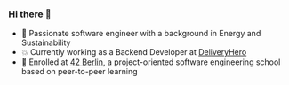 ### Hi there 👋

<!--
**andreabertolini1995/andreabertolini1995** is a ✨ _special_ ✨ repository because its `README.md` (this file) appears on your GitHub profile.
Here are some ideas to get you started:
-->

- 🌱 Passionate software engineer with a background in Energy and Sustainability
- :boom: Currently working as a Backend Developer at [DeliveryHero](https://github.com/deliveryhero)
- 🔭 Enrolled at [42 Berlin](https://42berlin.de/), a project-oriented software engineering school based on peer-to-peer learning

<!--
- 👯 I’m looking to collaborate on ...
- 🤔 I’m looking for help with ...
- 💬 Ask me about ...
- 📫 How to reach me: ...
- 😄 Pronouns: ...
- ⚡ Fun fact: ...
Fast learner and critical thinker, I thrive tackling complex problems through elegant solutions. Highly purpose-driven individual, looking for meaningful projects with a real impact. . 🔭
-->

<!-- <h2 align="center"> Tech Stack </h1>
<p align="center">
  <img width="40" alt="Screenshot 2023-06-01 at 13 25 50" src="https://github.com/andreabertolini1995/andreabertolini1995/assets/51784826/88c66648-ed2c-46a0-b2b8-65ca81ed983c">
  <img width="40" alt="Screenshot 2023-06-01 at 13 25 50" src="https://github.com/andreabertolini1995/andreabertolini1995/assets/51784826/f0c1392e-b774-49de-b04e-8d74b4897702">
  <img width="40" alt="Screenshot 2023-06-01 at 13 25 50" src="https://github.com/andreabertolini1995/andreabertolini1995/assets/51784826/4e02179a-c6ba-482c-a41b-badc662a4856">
  <img width="40" alt="Screenshot 2023-06-01 at 13 25 50" src="https://github.com/andreabertolini1995/andreabertolini1995/assets/51784826/e2e689ed-517f-4994-9910-5c0f7a000643">
  <img width="40" alt="Screenshot 2023-06-01 at 13 25 50" src="https://github.com/andreabertolini1995/andreabertolini1995/assets/51784826/50f13962-3f82-4410-aa3e-da7e316a3bbc">
</p> -->
<!--
## Tech Stack 
<img width="40" alt="Screenshot 2023-06-01 at 13 25 50" src="https://github.com/andreabertolini1995/andreabertolini1995/assets/51784826/88c66648-ed2c-46a0-b2b8-65ca81ed983c">
<img width="40" alt="Screenshot 2023-06-01 at 13 25 50" src="https://github.com/andreabertolini1995/andreabertolini1995/assets/51784826/f0c1392e-b774-49de-b04e-8d74b4897702">
<img width="40" alt="Screenshot 2023-06-01 at 13 25 50" src="https://github.com/andreabertolini1995/andreabertolini1995/assets/51784826/4e02179a-c6ba-482c-a41b-badc662a4856">
<img width="40" alt="Screenshot 2023-06-01 at 13 25 50" src="https://github.com/andreabertolini1995/andreabertolini1995/assets/51784826/e2e689ed-517f-4994-9910-5c0f7a000643">
<img width="40" alt="Screenshot 2023-06-01 at 13 25 50" src="https://github.com/andreabertolini1995/andreabertolini1995/assets/51784826/50f13962-3f82-4410-aa3e-da7e316a3bbc">
<img width="90" alt="Screenshot 2023-06-01 at 13 25 50" src="https://github.com/andreabertolini1995/andreabertolini1995/assets/51784826/52eb2cc0-e6b4-4d58-ad5d-d514ede24429">
-->
